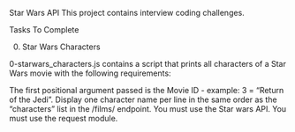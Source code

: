 Star Wars API
This project contains interview coding challenges.

Tasks To Complete

 0. Star Wars Characters
 
0-starwars_characters.js contains a script that prints all characters of a Star Wars movie with the following requirements:

The first positional argument passed is the Movie ID - example: 3 = “Return of the Jedi”.
Display one character name per line in the same order as the “characters” list in the /films/ endpoint.
You must use the Star wars API.
You must use the request module.

